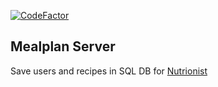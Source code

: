 [![CodeFactor](https://www.codefactor.io/repository/github/brendenrdowd/mealplanner-api/badge)](https://www.codefactor.io/repository/github/brendenrdowd/mealplanner-api)

## Mealplan Server
Save users and recipes in SQL DB for [Nutrionist](https://mealplan.now.sh)